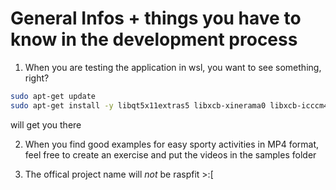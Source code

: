 # General Infos + things you have to know in the development process

1. When you are testing the application in wsl, you want to see something, right?
```bash
sudo apt-get update
sudo apt-get install -y libqt5x11extras5 libxcb-xinerama0 libxcb-icccm4 libxcb-image0 libxcb-keysyms1 libxcb-render-util0 libxcb-xkb1 libxkbcommon-x11-0
```
will get you there

2. When you find good examples for easy sporty activities in MP4 format, feel free to create an exercise and put the videos in the samples folder

3. The offical project name will _not_ be raspfit >:[